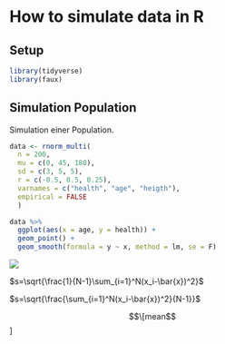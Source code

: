 # How to simulate data in R

## Setup

``` r
library(tidyverse)
library(faux)
```

## Simulation Population

Simulation einer Population.

``` r
data <- rnorm_multi(
  n = 200, 
  mu = c(0, 45, 180),
  sd = c(3, 5, 5),
  r = c(-0.5, 0.5, 0.25), 
  varnames = c("health", "age", "heigth"),
  empirical = FALSE
  )
```

``` r
data %>% 
  ggplot(aes(x = age, y = health)) +
  geom_point() +
  geom_smooth(formula = y ~ x, method = lm, se = F)
```

![](simulate_data_files/figure-markdown/unnamed-chunk-1-1.png)

$s=\sqrt{\frac{1}{N-1}\sum_{i=1}^N(x_i-\bar{x})^2}$

$s=\sqrt{\frac{\sum_{i=1}^N(x_i-\bar{x})^2}{N-1}}$

$$\[mean$$\]

